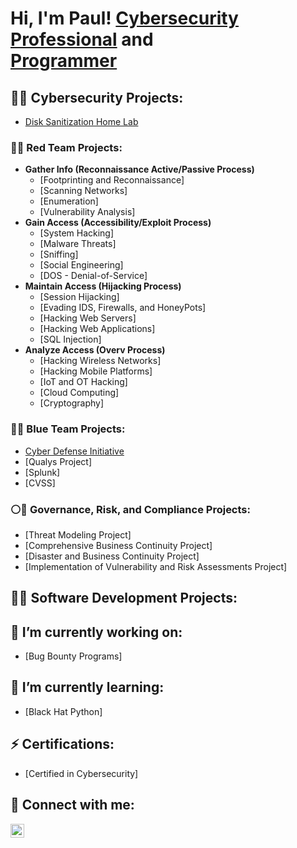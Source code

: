 <h1>Hi, I'm Paul! <a href="https://www.linkedin.com/in/paulwfholder/">Cybersecurity Professional</a> and <br/><a href="https://github.com/paulwfholder">Programmer</a>

<h2>👨‍💻 Cybersecurity Projects: </h2>

<!-- [Active Directory Home Lab](https://github.com/paulwfholder/urlgoeshere) -->
- [Disk Sanitization Home Lab](https://github.com/paulwfholder/SanitizationLab/tree/main)
  
<h3> 🔴👥 Red Team Projects: </h3>

  - <b>Gather Info (Reconnaissance Active/Passive Process) </b>
    - [Footprinting and Reconnaissance]
    - [Scanning Networks]
    - [Enumeration]
    - [Vulnerability Analysis]
  - <b>Gain Access (Accessibility/Exploit Process) </b>
    - [System Hacking]
    - [Malware Threats]
    - [Sniffing]
    - [Social Engineering]
    - [DOS - Denial-of-Service]
  - <b> Maintain Access (Hijacking Process) </b>
    - [Session Hijacking]
    - [Evading IDS, Firewalls, and HoneyPots]
    - [Hacking Web Servers]
    - [Hacking Web Applications]
    - [SQL Injection]
  - <b>Analyze Access (Overv Process) </b>
    - [Hacking Wireless Networks]
    - [Hacking Mobile Platforms]
    - [IoT and OT Hacking]
    - [Cloud Computing]
    - [Cryptography]
    
<h3> 🔵👥 Blue Team Projects: </h3>

- [Cyber Defense Initiative](https://github.com/paulwfholder/Cyber-Defense-Initiative-Project/tree/main)
- [Qualys Project]
- [Splunk]
- [CVSS]


<h3> ⚪👥 Governance, Risk, and Compliance Projects: </h3>

- [Threat Modeling Project]
- [Comprehensive Business Continuity Project]
- [Disaster and Business Continuity Project]
- [Implementation of Vulnerability and Risk Assessments Project]

<h2>👨‍💻 Software Development Projects:</h2>

<h2> 🔭 I’m currently working on: </h2>

- [Bug Bounty Programs]

<h2> 🌱 I’m currently learning: </h2>

- [Black Hat Python]

<h2> ⚡ Certifications: </h2>

- [Certified in Cybersecurity]

<!-- <h2>📺 Popular YouTube Videos</h2>

- [Tutorial: Active Directory Home Lab](https://www.youtube.com/watch?v=a83ASGn_V_s) -->

<h2> 🤳 Connect with me:</h2>

<!--[<img align="left" alt="paulwfholder | YouTube" width="22px" src="https://cdn.jsdelivr.net/npm/simple-icons@v3/icons/youtube.svg" />][youtube]
[<img align="left" alt="paulwfholder | Twitter" width="22px" src="https://cdn.jsdelivr.net/npm/simple-icons@v3/icons/twitter.svg" />][twitter]
[<img align="left" alt="paulwfholder | Instagram" width="22px" src="https://cdn.jsdelivr.net/npm/simple-icons@v3/icons/instagram.svg" />][Instagram] -->
[<img align="left" alt="paulwfholder | LinkedIn" width="22px" src="https://cdn.jsdelivr.net/npm/simple-icons@v3/icons/linkedin.svg" />][linkedin]

<!--[twitter]: https://twitter.com/joshmadakor
[youtube]: https://www.youtube.com/c/joshmadakor
[instagram]: https://www.instagram.com/joshmadakor/ -->
[linkedin]: https://linkedin.com/in/paulwfholder

<!--
**joshmadakor1/joshmadakor1** is a ✨ _special_ ✨ repository because its `README.md` (this file) appears on your GitHub profile.

Here are some ideas to get you started:

- 🔭 I’m currently working on ...
- 🌱 I’m currently learning ...
- 👯 I’m looking to collaborate on ...
- 🤔 I’m looking for help with ...
- 💬 Ask me about ...
- 📫 How to reach me: ...
- 😄 Pronouns: ...
- ⚡ Fun fact: ...
-->

